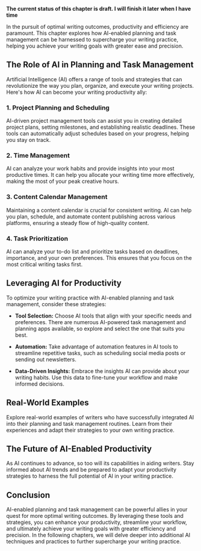 **The current status of this chapter is draft. I will finish it later when I have time**

In the pursuit of optimal writing outcomes, productivity and efficiency are paramount. This chapter explores how AI-enabled planning and task management can be harnessed to supercharge your writing practice, helping you achieve your writing goals with greater ease and precision.

The Role of AI in Planning and Task Management
----------------------------------------------

Artificial Intelligence (AI) offers a range of tools and strategies that can revolutionize the way you plan, organize, and execute your writing projects. Here's how AI can become your writing productivity ally:

### 1. **Project Planning and Scheduling**

AI-driven project management tools can assist you in creating detailed project plans, setting milestones, and establishing realistic deadlines. These tools can automatically adjust schedules based on your progress, helping you stay on track.

### 2. **Time Management**

AI can analyze your work habits and provide insights into your most productive times. It can help you allocate your writing time more effectively, making the most of your peak creative hours.

### 3. **Content Calendar Management**

Maintaining a content calendar is crucial for consistent writing. AI can help you plan, schedule, and automate content publishing across various platforms, ensuring a steady flow of high-quality content.

### 4. **Task Prioritization**

AI can analyze your to-do list and prioritize tasks based on deadlines, importance, and your own preferences. This ensures that you focus on the most critical writing tasks first.

Leveraging AI for Productivity
------------------------------

To optimize your writing practice with AI-enabled planning and task management, consider these strategies:

* **Tool Selection:** Choose AI tools that align with your specific needs and preferences. There are numerous AI-powered task management and planning apps available, so explore and select the one that suits you best.

* **Automation:** Take advantage of automation features in AI tools to streamline repetitive tasks, such as scheduling social media posts or sending out newsletters.

* **Data-Driven Insights:** Embrace the insights AI can provide about your writing habits. Use this data to fine-tune your workflow and make informed decisions.

Real-World Examples
-------------------

Explore real-world examples of writers who have successfully integrated AI into their planning and task management routines. Learn from their experiences and adapt their strategies to your own writing practice.

The Future of AI-Enabled Productivity
-------------------------------------

As AI continues to advance, so too will its capabilities in aiding writers. Stay informed about AI trends and be prepared to adapt your productivity strategies to harness the full potential of AI in your writing practice.

Conclusion
----------

AI-enabled planning and task management can be powerful allies in your quest for more optimal writing outcomes. By leveraging these tools and strategies, you can enhance your productivity, streamline your workflow, and ultimately achieve your writing goals with greater efficiency and precision. In the following chapters, we will delve deeper into additional AI techniques and practices to further supercharge your writing practice.

